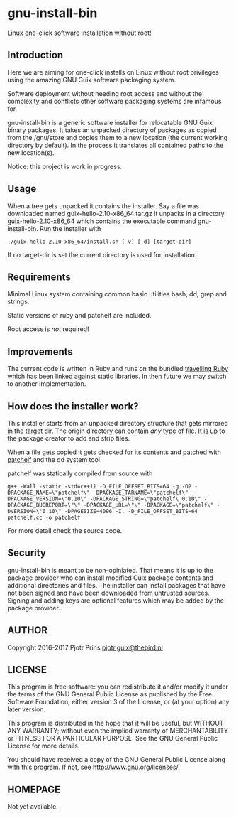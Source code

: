 # gnu-install-bin

Linux one-click software installation without root!

## Introduction

Here we are aiming for one-click installs on Linux without root
privileges using the amazing GNU Guix software packaging
system.

Software deployment without needing root access and without the
complexity and conflicts other software packaging systems are infamous
for.

gnu-install-bin is a generic software installer for relocatable GNU
Guix binary packages. It takes an unpacked directory of packages as
copied from the /gnu/store and copies them to a new location (the
current working directory by default). In the process it translates
all contained paths to the new location(s).

Notice: this project is work in progress.

## Usage

When a tree gets unpacked it contains the installer. Say a file was
downloaded named guix-hello-2.10-x86\_64.tar.gz it unpacks in a
directory guix-hello-2.10-x86\_64 which contains the executable
command gnu-install-bin. Run the installer with

    ./guix-hello-2.10-x86_64/install.sh [-v] [-d] [target-dir]

If no target-dir is set the current directory is used for
installation.

## Requirements

Minimal Linux system containing common basic utilities bash, dd, grep and strings.

Static versions of ruby and patchelf are included.

Root access is *not* required!

## Improvements

The current code is written in Ruby and runs on the bundled
[travelling Ruby](https://github.com/phusion/traveling-ruby/blob/master/TUTORIAL-1.md)
which has been linked against static libraries. In then future we may
switch to another implementation.

## How does the installer work?

This installer starts from an unpacked directory structure that gets
mirrored in the target dir. The origin directory can contain *any*
type of file. It is up to the package creator to add and strip files.

When a file gets copied it gets checked for its contents and patched with
[patchelf](https://github.com/NixOS/patchelf) and the dd system tool.

patchelf was statically compiled from source with

    g++ -Wall -static -std=c++11 -D_FILE_OFFSET_BITS=64 -g -O2 -DPACKAGE_NAME=\"patchelf\" -DPACKAGE_TARNAME=\"patchelf\" -DPACKAGE_VERSION=\"0.10\" -DPACKAGE_STRING=\"patchelf\ 0.10\" -DPACKAGE_BUGREPORT=\"\" -DPACKAGE_URL=\"\" -DPACKAGE=\"patchelf\" -DVERSION=\"0.10\" -DPAGESIZE=4096 -I. -D_FILE_OFFSET_BITS=64 patchelf.cc -o patchelf

For more detail check the source code.

## Security

gnu-install-bin is meant to be non-opiniated. That means it is up to
the package provider who can install modified Guix package contents
and additional directories and files. The installer can install
packages that have not been signed and have been downloaded from
untrusted sources. Signing and adding keys are optional features which
may be added by the package provider.

## AUTHOR

Copyright 2016-2017 Pjotr Prins <pjotr.guix@thebird.nl>

## LICENSE

This program is free software: you can redistribute it and/or modify
it under the terms of the GNU General Public License as published by
the Free Software Foundation, either version 3 of the License, or (at
your option) any later version.

This program is distributed in the hope that it will be useful, but
WITHOUT ANY WARRANTY; without even the implied warranty of
MERCHANTABILITY or FITNESS FOR A PARTICULAR PURPOSE.  See the GNU
General Public License for more details.

You should have received a copy of the GNU General Public License
along with this program.  If not, see <http://www.gnu.org/licenses/>.

## HOMEPAGE

Not yet available.
